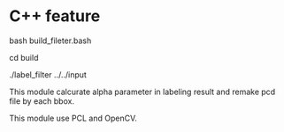 # C++ feature

bash build_fileter.bash

cd build

./label_filter ../../input

This module calcurate alpha parameter in labeling result and remake pcd file by each bbox.

This module use PCL and OpenCV.
